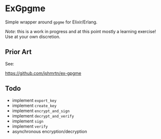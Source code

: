 # ExGpgme

Simple wrapper around `gpgme` for Elixir/Erlang.

*Note*: this is a work in progress and at this point mostly a learning
exercise! Use at your own discretion.

## Prior Art

See:

https://github.com/jshmrtn/ex-gpgme

## Todo

- implement `export_key`
- implement `create_key`
- implement `encrypt_and_sign`
- implement `decrypt_and_verify`
- implement `sign`
- implement `verify`
- asynchronous encryption/decryption
